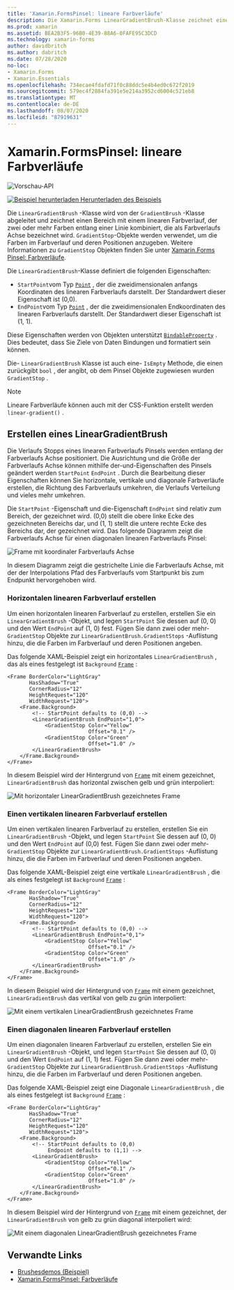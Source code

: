 ```yaml
---
title: 'Xamarin.FormsPinsel: lineare Farbverläufe'
description: Die Xamarin.Forms LinearGradientBrush-Klasse zeichnet einen Bereich mit einem linearen Farbverlauf.
ms.prod: xamarin
ms.assetid: BEA2B3F5-96B0-4E39-88A6-0FAFE95C3DCD
ms.technology: xamarin-forms
author: davidbritch
ms.author: dabritch
ms.date: 07/28/2020
no-loc:
- Xamarin.Forms
- Xamarin.Essentials
ms.openlocfilehash: 734ecae4fdafd71f0c88ddc5e4b4ed0c672f2019
ms.sourcegitcommit: 579ec4f2884fa391e5e214a3952cd6004c521eb8
ms.translationtype: MT
ms.contentlocale: de-DE
ms.lasthandoff: 08/07/2020
ms.locfileid: "87919631"
---
```

# <a name="no-locxamarinforms-brushes-linear-gradients"></a>Xamarin.FormsPinsel: lineare Farbverläufe

![Vorschau-API](~/media/shared/preview.png "Diese API ist derzeit als Vorabversion erhältlich.")

[![Beispiel herunterladen](~/media/shared/download.png) Herunterladen des Beispiels](https://github.com/xamarin/xamarin-forms-samples/tree/master/UserInterface/BrushDemos)

Die `LinearGradientBrush` -Klasse wird von der `GradientBrush` -Klasse abgeleitet und zeichnet einen Bereich mit einem linearen Farbverlauf, der zwei oder mehr Farben entlang einer Linie kombiniert, die als Farbverlaufs Achse bezeichnet wird. `GradientStop`-Objekte werden verwendet, um die Farben im Farbverlauf und deren Positionen anzugeben. Weitere Informationen zu `GradientStop` Objekten finden Sie unter [ Xamarin.Forms Pinsel: Farbverläufe](gradient.md).

Die `LinearGradientBrush`-Klasse definiert die folgenden Eigenschaften:

- `StartPoint`vom Typ [`Point`](xref:Xamarin.Forms.Point) , der die zweidimensionalen anfangs Koordinaten des linearen Farbverlaufs darstellt. Der Standardwert dieser Eigenschaft ist (0,0).
- `EndPoint`vom Typ [`Point`](xref:Xamarin.Forms.Point) , der die zweidimensionalen Endkoordinaten des linearen Farbverlaufs darstellt. Der Standardwert dieser Eigenschaft ist (1, 1).

Diese Eigenschaften werden von Objekten unterstützt [`BindableProperty`](xref:Xamarin.Forms.BindableProperty) . Dies bedeutet, dass Sie Ziele von Daten Bindungen und formatiert sein können.

Die- `LinearGradientBrush` Klasse ist auch eine- `IsEmpty` Methode, die einen zurückgibt `bool` , der angibt, ob dem Pinsel Objekte zugewiesen wurden `GradientStop` .

> [!NOTE]
> Lineare Farbverläufe können auch mit der CSS-Funktion erstellt werden `linear-gradient()` .

## <a name="create-a-lineargradientbrush"></a>Erstellen eines LinearGradientBrush

Die Verlaufs Stopps eines linearen Farbverlaufs Pinsels werden entlang der Farbverlaufs Achse positioniert. Die Ausrichtung und die Größe der Farbverlaufs Achse können mithilfe der-und-Eigenschaften des Pinsels geändert werden `StartPoint` `EndPoint` . Durch die Bearbeitung dieser Eigenschaften können Sie horizontale, vertikale und diagonale Farbverläufe erstellen, die Richtung des Farbverlaufs umkehren, die Verlaufs Verteilung und vieles mehr umkehren.

Die `StartPoint` -Eigenschaft und die-Eigenschaft `EndPoint` sind relativ zum Bereich, der gezeichnet wird. (0,0) stellt die obere linke Ecke des gezeichneten Bereichs dar, und (1, 1) stellt die untere rechte Ecke des Bereichs dar, der gezeichnet wird. Das folgende Diagramm zeigt die Farbverlaufs Achse für einen diagonalen linearen Farbverlaufs Pinsel:

![Frame mit koordinaler Farbverlaufs Achse](lineargradient-images/gradient-axis.png)

In diesem Diagramm zeigt die gestrichelte Linie die Farbverlaufs Achse, mit der der Interpolations Pfad des Farbverlaufs vom Startpunkt bis zum Endpunkt hervorgehoben wird.

### <a name="create-a-horizontal-linear-gradient"></a>Horizontalen linearen Farbverlauf erstellen

Um einen horizontalen linearen Farbverlauf zu erstellen, erstellen Sie ein `LinearGradientBrush` -Objekt, und legen `StartPoint` Sie dessen auf (0, 0) und den Wert `EndPoint` auf (1, 0) fest. Fügen Sie dann zwei oder mehr- `GradientStop` Objekte zur `LinearGradientBrush.GradientStops` -Auflistung hinzu, die die Farben im Farbverlauf und deren Positionen angeben.

Das folgende XAML-Beispiel zeigt ein horizontales `LinearGradientBrush` , das als eines festgelegt ist `Background` [`Frame`](xref:Xamarin.Forms.Frame) :

```xaml
<Frame BorderColor="LightGray"
       HasShadow="True"
       CornerRadius="12"
       HeightRequest="120"
       WidthRequest="120">
    <Frame.Background>
        <!-- StartPoint defaults to (0,0) -->
        <LinearGradientBrush EndPoint="1,0">
            <GradientStop Color="Yellow"
                          Offset="0.1" />
            <GradientStop Color="Green"
                          Offset="1.0" />
        </LinearGradientBrush>
    </Frame.Background>
</Frame>  
```

In diesem Beispiel wird der Hintergrund von [`Frame`](xref:Xamarin.Forms.Frame) mit einem gezeichnet, `LinearGradientBrush` das horizontal zwischen gelb und grün interpoliert:

![Mit horizontaler LinearGradientBrush gezeichnetes Frame](lineargradient-images/horizontal.png)

### <a name="create-a-vertical-linear-gradient"></a>Einen vertikalen linearen Farbverlauf erstellen

Um einen vertikalen linearen Farbverlauf zu erstellen, erstellen Sie ein `LinearGradientBrush` -Objekt, und legen `StartPoint` Sie dessen auf (0, 0) und den Wert `EndPoint` auf (0,0) fest. Fügen Sie dann zwei oder mehr- `GradientStop` Objekte zur `LinearGradientBrush.GradientStops` -Auflistung hinzu, die die Farben im Farbverlauf und deren Positionen angeben.

Das folgende XAML-Beispiel zeigt eine vertikale `LinearGradientBrush` , die als eines festgelegt ist `Background` [`Frame`](xref:Xamarin.Forms.Frame) :

```xaml
<Frame BorderColor="LightGray"
       HasShadow="True"
       CornerRadius="12"
       HeightRequest="120"
       WidthRequest="120">
    <Frame.Background>
        <!-- StartPoint defaults to (0,0) -->    
        <LinearGradientBrush EndPoint="0,1">
            <GradientStop Color="Yellow"
                          Offset="0.1" />
            <GradientStop Color="Green"
                          Offset="1.0" />
        </LinearGradientBrush>
    </Frame.Background>
</Frame>
```

In diesem Beispiel wird der Hintergrund von [`Frame`](xref:Xamarin.Forms.Frame) mit einem gezeichnet, `LinearGradientBrush` das vertikal von gelb zu grün interpoliert:

![Mit einem vertikalen LinearGradientBrush gezeichnetes Frame](lineargradient-images/vertical.png)

### <a name="create-a-diagonal-linear-gradient"></a>Einen diagonalen linearen Farbverlauf erstellen

Um einen diagonalen linearen Farbverlauf zu erstellen, erstellen Sie ein `LinearGradientBrush` -Objekt, und legen `StartPoint` Sie dessen auf (0, 0) und den Wert `EndPoint` auf (1, 1) fest. Fügen Sie dann zwei oder mehr- `GradientStop` Objekte zur `LinearGradientBrush.GradientStops` -Auflistung hinzu, die die Farben im Farbverlauf und deren Positionen angeben.

Das folgende XAML-Beispiel zeigt eine Diagonale `LinearGradientBrush` , die als eines festgelegt ist `Background` [`Frame`](xref:Xamarin.Forms.Frame) :

```xaml
<Frame BorderColor="LightGray"
       HasShadow="True"
       CornerRadius="12"
       HeightRequest="120"
       WidthRequest="120">
    <Frame.Background>
        <!-- StartPoint defaults to (0,0)      
             Endpoint defaults to (1,1) -->
        <LinearGradientBrush>
            <GradientStop Color="Yellow"
                          Offset="0.1" />
            <GradientStop Color="Green"
                          Offset="1.0" />
        </LinearGradientBrush>
    </Frame.Background>
</Frame>
```

In diesem Beispiel wird der Hintergrund von [`Frame`](xref:Xamarin.Forms.Frame) mit einem gezeichnet, der `LinearGradientBrush` von gelb zu grün diagonal interpoliert wird:

![Mit einem diagonalen LinearGradientBrush gezeichnetes Frame](lineargradient-images/diagonal.png)

## <a name="related-links"></a>Verwandte Links

- [Brushesdemos (Beispiel)](https://github.com/xamarin/xamarin-forms-samples/tree/master/UserInterface/BrushDemos)
- [Xamarin.FormsPinsel: Farbverläufe](gradient.md)
